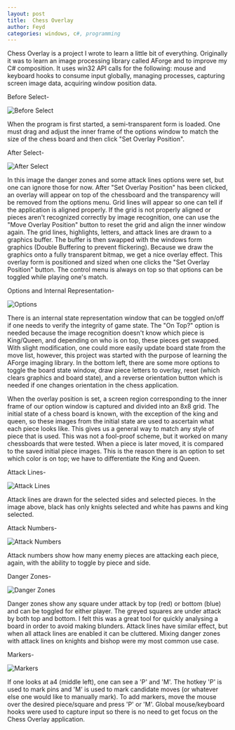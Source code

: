 ```yaml
---
layout: post
title:  Chess Overlay
author: Feyd
categories: windows, c#, programming
---
```


Chess Overlay is a project I wrote to learn a little bit of everything.  Originally it was to learn an image processing library called AForge and to improve my C# composition.  It uses win32 API calls for the following: mouse and keyboard hooks to consume input globally, managing processes, capturing screen image data, acquiring window position data.

Before Select-

![Before Select](../assets/portfolio-images/1-overlay-before-select.png)

When the program is first started, a semi-transparent form is loaded.  One must drag and adjust the inner frame of the options window to match the size of the chess board and then click "Set Overlay Position".

After Select-

![After Select](../assets/portfolio-images/2-overlay-after-select.png)

In this image the danger zones and some attack lines options were set, but one can ignore those for now.  After "Set Overlay Position" has been clicked, an overlay will appear on top of the chessboard and the transparency will be removed from the options menu.  Grid lines will appear so one can tell if the application is aligned properly.  If the grid is not properly aligned or pieces aren't recognized correctly by image recognition, one can use the "Move Overlay Position" button to reset the grid and align the inner window again.  The grid lines, highlights, letters, and attack lines are drawn to a graphics buffer.  The buffer is then swapped with the windows form graphics (Double Buffering to prevent flickering).  Because we draw the graphics onto a fully transparent bitmap, we get a nice overlay effect.  This overlay form is positioned and sized when one clicks the "Set Overlay Position" button.  The control menu is always on top so that options can be toggled while playing one's match.

Options and Internal Representation-

![Options](../assets/portfolio-images/0-overlay-options.png)

There is an internal state representation window that can be toggled on/off if one needs to verify the integrity of game state.  The "On Top?" option is needed because the image recognition doesn't know which piece is King/Queen, and depending on who is on top, these pieces get swapped.  With slight modification, one could more easily update board state from the move list, however, this project was started with the purpose of learning the AForge imaging library.  In the bottom left, there are some more options to toggle the board state window, draw piece letters to overlay, reset (which clears graphics and board state), and a reverse orientation button which is needed if one changes orientation in the chess application.

When the overlay position is set, a screen region corresponding to the inner frame of our option window is captured and divided into an 8x8 grid.  The initial state of a chess board is known, with the exception of the king and queen, so these images from the initial state are used to ascertain what each piece looks like.  This gives us a general way to match any style of piece that is used.  This was not a fool-proof scheme, but it worked on many chessboards that were tested.  When a piece is later moved, it is compared to the saved initial piece images.  This is the reason there is an option to set which color is on top; we have to differentiate the King and Queen.  

Attack Lines-

![Attack Lines](../assets/portfolio-images/3-overlay-attack-lines.png)

Attack lines are drawn for the selected sides and selected pieces.  In the image above, black has only knights selected and white has pawns and king selected.

Attack Numbers-

![Attack Numbers](../assets/portfolio-images/4-overlay-attack-numbers.png)

Attack numbers show how many enemy pieces are attacking each piece, again, with the ability to toggle by piece and side.

Danger Zones-

![Danger Zones](../assets/portfolio-images/5-overlay-danger-zones.png)

Danger zones show any square under attack by top (red) or bottom (blue) and can be toggled for either player.  The greyed squares are under attack by both top and bottom.  I felt this was a great tool for quickly analysing a board in order to avoid making blunders.  Attack lines have similar effect, but when all attack lines are enabled it can be cluttered.  Mixing danger zones with attack lines on knights and bishop were my most common use case.

Markers-

![Markers](../assets/portfolio-images/6-overlay-piece-letters-and-markers.png)

If one looks at a4 (middle left), one can see a 'P' and 'M'.  The hotkey 'P' is used to mark pins and 'M' is used to mark candidate moves (or whatever else one would like to manually mark).  To add markers, move the mouse over the desired piece/square and press 'P' or 'M'.  Global mouse/keyboard hooks were used to capture input so there is no need to get focus on the Chess Overlay application.
